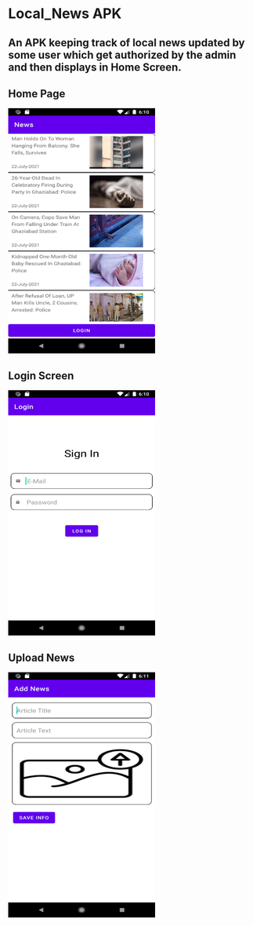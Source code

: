 # Local_News APK
## An APK keeping track of local news updated by some user which get authorized by the admin and then displays in Home Screen. 

## Home Page
<img src="https://github.com/Shubh786Shivam/Local_News/blob/master/images/Screenshot_1627389609.png" width="300" height="500" />

## Login Screen
<img src="https://github.com/Shubh786Shivam/Local_News/blob/master/images/Screenshot_1627389615.png" width="300" height="500" />

## Upload News
<img src="https://github.com/Shubh786Shivam/Local_News/blob/master/images/Screenshot_1627389685.png" width="300" height="500" />


